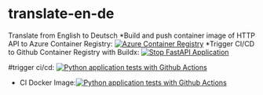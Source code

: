 # translate-en-de
Translate from English to Deutsch
*Build and push container image of HTTP API to Azure Container Registry: [![Azure Container Registry](https://github.com/RamziRebai/CI-CD_with_fastapi_HF_Translator/actions/workflows/acr.yml/badge.svg)](https://github.com/RamziRebai/CI-CD_with_fastapi_HF_Translator/actions/workflows/acr.yml)
*Trigger CI/CD to Github Container Registry with Buildx:  [![Stop FastAPI Application](https://github.com/RamziRebai/CI-CD_with_fastapi_HF_Translator/actions/workflows/buildx.yaml/badge.svg)](https://github.com/RamziRebai/CI-CD_with_fastapi_HF_Translator/actions/workflows/buildx.yaml)

#trigger ci/cd:  [![Python application tests with Github Actions](https://github.com/RamziRebai/CI-CD_with_fastapi_HF_Translator/actions/workflows/start-app.yml/badge.svg)](https://github.com/RamziRebai/CI-CD_with_fastapi_HF_Translator/actions/workflows/start-app.yml)

 * CI Docker Image:[![Python application tests with Github Actions](https://github.com/RamziRebai/CI-CD_with_fastapi_HF_Translator/actions/workflows/start-app.yml/badge.svg)](https://github.com/RamziRebai/CI-CD_with_fastapi_HF_Translator/actions/workflows/start-app.yml)

   
